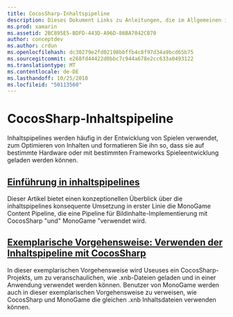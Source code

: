 ```yaml
---
title: CocosSharp-Inhaltspipeline
description: Dieses Dokument Links zu Anleitungen, die im Allgemeinen inhaltspipelines zu beschreiben und die CocosSharp-Inhaltspipeline insbesondere.
ms.prod: xamarin
ms.assetid: 2BC895E5-BDFD-443D-A96D-86BA7042CB70
author: conceptdev
ms.author: crdun
ms.openlocfilehash: dc30279e2fd02198bbffb4c8f97d34a9bcd65b75
ms.sourcegitcommit: e268fd44422d0bbc7c944a678e2cc633a0493122
ms.translationtype: MT
ms.contentlocale: de-DE
ms.lasthandoff: 10/25/2018
ms.locfileid: "50113560"
---
```

# <a name="cocossharp-content-pipeline"></a>CocosSharp-Inhaltspipeline

Inhaltspipelines werden häufig in der Entwicklung von Spielen verwendet, zum Optimieren von Inhalten und formatieren Sie ihn so, dass sie auf bestimmte Hardware oder mit bestimmten Frameworks Spieleentwicklung geladen werden können.

##  <a name="introduction-to-content-pipelinesgraphics-gamescocossharpcontent-pipelineintroductionmd"></a>[Einführung in inhaltspipelines](~/graphics-games/cocossharp/content-pipeline/introduction.md)

Dieser Artikel bietet einen konzeptionellen Überblick über die inhaltspipelines konsequente Umsetzung in erster Linie die MonoGame Content Pipeline, die eine Pipeline für Bildinhalte-Implementierung mit CocosSharp "und" MonoGame "verwendet wird.

##  <a name="walkthrough--using-the-content-pipeline-with-cocossharpgraphics-gamescocossharpcontent-pipelinewalkthroughmd"></a>[Exemplarische Vorgehensweise: Verwenden der Inhaltspipeline mit CocosSharp](~/graphics-games/cocossharp/content-pipeline/walkthrough.md)

In dieser exemplarischen Vorgehensweise wird Useuses ein CocosSharp-Projekts, um zu veranschaulichen, wie .xnb-Dateien geladen und in einer Anwendung verwendet werden können.  Benutzer von MonoGame werden auch in dieser exemplarischen Vorgehensweise zu verweisen, wie CocosSharp und MonoGame die gleichen .xnb Inhaltsdateien verwenden können.  
